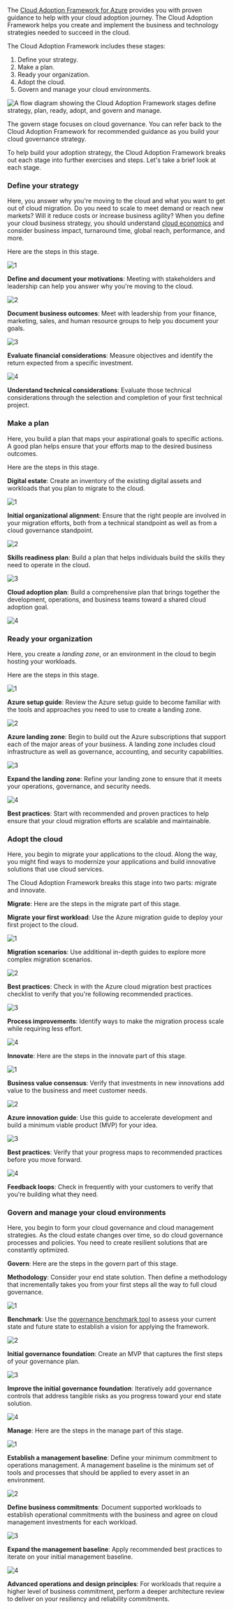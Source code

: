 The [Cloud Adoption Framework for Azure](https://learn.microsoft.com/en-us/azure/cloud-adoption-framework/) provides you with proven guidance to help with your cloud adoption journey. The Cloud Adoption Framework helps you create and implement the business and technology strategies needed to succeed in the cloud.

The Cloud Adoption Framework includes these stages:

1. Define your strategy.
2. Make a plan.
3. Ready your organization.
4. Adopt the cloud.
5. Govern and manage your cloud environments.

![A flow diagram showing the Cloud Adoption Framework stages define strategy, plan, ready, adopt, and govern and manage.](https://learn.microsoft.com/en-us/training/azure-fundamentals/build-cloud-governance-strategy-azure/media/2-framework-stages-9b54ccbe.png)

The govern stage focuses on cloud governance. You can refer back to the Cloud Adoption Framework for recommended guidance as you build your cloud governance strategy.

To help build your adoption strategy, the Cloud Adoption Framework breaks out each stage into further exercises and steps. Let's take a brief look at each stage.

### Define your strategy

Here, you answer why you're moving to the cloud and what you want to get out of cloud migration. Do you need to scale to meet demand or reach new markets? Will it reduce costs or increase business agility? When you define your cloud business strategy, you should understand [cloud economics](https://azure.microsoft.com/overview/cloud-economics) and consider business impact, turnaround time, global reach, performance, and more.

Here are the steps in this stage.

![1](https://learn.microsoft.com/en-us/training/azure-fundamentals/build-cloud-governance-strategy-azure/media/number-1-3c617397.png)

**Define and document your motivations**: Meeting with stakeholders and leadership can help you answer why you're moving to the cloud.

![2](https://learn.microsoft.com/en-us/training/azure-fundamentals/build-cloud-governance-strategy-azure/media/number-2-d7eaf4fc.png)

**Document business outcomes**: Meet with leadership from your finance, marketing, sales, and human resource groups to help you document your goals.

![3](https://learn.microsoft.com/en-us/training/azure-fundamentals/build-cloud-governance-strategy-azure/media/number-3-e36c42fb.png)

**Evaluate financial considerations**: Measure objectives and identify the return expected from a specific investment.

![4](https://learn.microsoft.com/en-us/training/azure-fundamentals/build-cloud-governance-strategy-azure/media/number-4-5fc3aa41.png)

**Understand technical considerations**: Evaluate those technical considerations through the selection and completion of your first technical project.

### Make a plan

Here, you build a plan that maps your aspirational goals to specific actions. A good plan helps ensure that your efforts map to the desired business outcomes.

Here are the steps in this stage.

**Digital estate**: Create an inventory of the existing digital assets and workloads that you plan to migrate to the cloud.

![1](https://learn.microsoft.com/en-us/training/azure-fundamentals/build-cloud-governance-strategy-azure/media/number-1-3c617397.png)

**Initial organizational alignment**: Ensure that the right people are involved in your migration efforts, both from a technical standpoint as well as from a cloud governance standpoint.

![2](https://learn.microsoft.com/en-us/training/azure-fundamentals/build-cloud-governance-strategy-azure/media/number-2-d7eaf4fc.png)

**Skills readiness plan**: Build a plan that helps individuals build the skills they need to operate in the cloud.

![3](https://learn.microsoft.com/en-us/training/azure-fundamentals/build-cloud-governance-strategy-azure/media/number-3-e36c42fb.png)

**Cloud adoption plan**: Build a comprehensive plan that brings together the development, operations, and business teams toward a shared cloud adoption goal.

![4](https://learn.microsoft.com/en-us/training/azure-fundamentals/build-cloud-governance-strategy-azure/media/number-4-5fc3aa41.png)

### Ready your organization

Here, you create a _landing zone_, or an environment in the cloud to begin hosting your workloads.

Here are the steps in this stage.

![1](https://learn.microsoft.com/en-us/training/azure-fundamentals/build-cloud-governance-strategy-azure/media/number-1-3c617397.png)

**Azure setup guide**: Review the Azure setup guide to become familiar with the tools and approaches you need to use to create a landing zone.

![2](https://learn.microsoft.com/en-us/training/azure-fundamentals/build-cloud-governance-strategy-azure/media/number-2-d7eaf4fc.png)

**Azure landing zone**: Begin to build out the Azure subscriptions that support each of the major areas of your business. A landing zone includes cloud infrastructure as well as governance, accounting, and security capabilities.

![3](https://learn.microsoft.com/en-us/training/azure-fundamentals/build-cloud-governance-strategy-azure/media/number-3-e36c42fb.png)

**Expand the landing zone**: Refine your landing zone to ensure that it meets your operations, governance, and security needs.

![4](https://learn.microsoft.com/en-us/training/azure-fundamentals/build-cloud-governance-strategy-azure/media/number-4-5fc3aa41.png)

**Best practices**: Start with recommended and proven practices to help ensure that your cloud migration efforts are scalable and maintainable.

### Adopt the cloud

Here, you begin to migrate your applications to the cloud. Along the way, you might find ways to modernize your applications and build innovative solutions that use cloud services.

The Cloud Adoption Framework breaks this stage into two parts: migrate and innovate.

**Migrate**: Here are the steps in the migrate part of this stage.

**Migrate your first workload**: Use the Azure migration guide to deploy your first project to the cloud.

![1](https://learn.microsoft.com/en-us/training/azure-fundamentals/build-cloud-governance-strategy-azure/media/number-1-3c617397.png)

**Migration scenarios**: Use additional in-depth guides to explore more complex migration scenarios.

![2](https://learn.microsoft.com/en-us/training/azure-fundamentals/build-cloud-governance-strategy-azure/media/number-2-d7eaf4fc.png)

**Best practices**: Check in with the Azure cloud migration best practices checklist to verify that you're following recommended practices.

![3](https://learn.microsoft.com/en-us/training/azure-fundamentals/build-cloud-governance-strategy-azure/media/number-3-e36c42fb.png)

**Process improvements**: Identify ways to make the migration process scale while requiring less effort.

![4](https://learn.microsoft.com/en-us/training/azure-fundamentals/build-cloud-governance-strategy-azure/media/number-4-5fc3aa41.png)

**Innovate**: Here are the steps in the innovate part of this stage.

![1](https://learn.microsoft.com/en-us/training/azure-fundamentals/build-cloud-governance-strategy-azure/media/number-1-3c617397.png)

**Business value consensus**: Verify that investments in new innovations add value to the business and meet customer needs.

![2](https://learn.microsoft.com/en-us/training/azure-fundamentals/build-cloud-governance-strategy-azure/media/number-2-d7eaf4fc.png)

**Azure innovation guide**: Use this guide to accelerate development and build a minimum viable product (MVP) for your idea.

![3](https://learn.microsoft.com/en-us/training/azure-fundamentals/build-cloud-governance-strategy-azure/media/number-3-e36c42fb.png)

**Best practices**: Verify that your progress maps to recommended practices before you move forward.

![4](https://learn.microsoft.com/en-us/training/azure-fundamentals/build-cloud-governance-strategy-azure/media/number-4-5fc3aa41.png)

**Feedback loops**: Check in frequently with your customers to verify that you're building what they need.

### Govern and manage your cloud environments

Here, you begin to form your cloud governance and cloud management strategies. As the cloud estate changes over time, so do cloud governance processes and policies. You need to create resilient solutions that are constantly optimized.

**Govern**: Here are the steps in the govern part of this stage.

**Methodology**: Consider your end state solution. Then define a methodology that incrementally takes you from your first steps all the way to full cloud governance.

![1](https://learn.microsoft.com/en-us/training/azure-fundamentals/build-cloud-governance-strategy-azure/media/number-1-3c617397.png)

**Benchmark**: Use the [governance benchmark tool](https://cafbaseline.com/) to assess your current state and future state to establish a vision for applying the framework.

![2](https://learn.microsoft.com/en-us/training/azure-fundamentals/build-cloud-governance-strategy-azure/media/number-2-d7eaf4fc.png)

**Initial governance foundation**: Create an MVP that captures the first steps of your governance plan.

![3](https://learn.microsoft.com/en-us/training/azure-fundamentals/build-cloud-governance-strategy-azure/media/number-3-e36c42fb.png)

**Improve the initial governance foundation**: Iteratively add governance controls that address tangible risks as you progress toward your end state solution.

![4](https://learn.microsoft.com/en-us/training/azure-fundamentals/build-cloud-governance-strategy-azure/media/number-4-5fc3aa41.png)

**Manage**: Here are the steps in the manage part of this stage.

![1](https://learn.microsoft.com/en-us/training/azure-fundamentals/build-cloud-governance-strategy-azure/media/number-1-3c617397.png)

**Establish a management baseline**: Define your minimum commitment to operations management. A management baseline is the minimum set of tools and processes that should be applied to every asset in an environment.

![2](https://learn.microsoft.com/en-us/training/azure-fundamentals/build-cloud-governance-strategy-azure/media/number-2-d7eaf4fc.png)

**Define business commitments**: Document supported workloads to establish operational commitments with the business and agree on cloud management investments for each workload.

![3](https://learn.microsoft.com/en-us/training/azure-fundamentals/build-cloud-governance-strategy-azure/media/number-3-e36c42fb.png)

**Expand the management baseline**: Apply recommended best practices to iterate on your initial management baseline.

![4](https://learn.microsoft.com/en-us/training/azure-fundamentals/build-cloud-governance-strategy-azure/media/number-4-5fc3aa41.png)

**Advanced operations and design principles**: For workloads that require a higher level of business commitment, perform a deeper architecture review to deliver on your resiliency and reliability commitments.